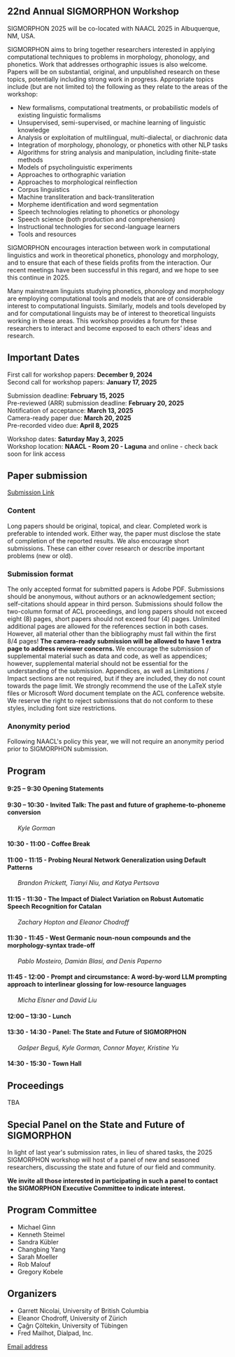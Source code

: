 ## 22nd Annual SIGMORPHON Workshop

SIGMORPHON 2025 will be co-located with NAACL 2025 in Albuquerque, NM, USA. <br>


SIGMORPHON aims to bring together researchers interested in applying computational techniques
to problems in morphology, phonology, and phonetics. Work that addresses orthographic issues is also welcome.
Papers will be on substantial, original, and unpublished research on these topics,
potentially including strong work in progress. Appropriate topics include (but are not limited to) the
following as they relate to the areas of the workshop:

- New formalisms, computational treatments, or probabilistic models of existing linguistic formalisms
- Unsupervised, semi-supervised, or machine learning of linguistic knowledge
- Analysis or exploitation of multilingual, multi-dialectal, or diachronic data
- Integration of morphology, phonology, or phonetics with other NLP tasks
- Algorithms for string analysis and manipulation, including finite-state methods
- Models of psycholinguistic experiments
- Approaches to orthographic variation
- Approaches to morphological reinflection
- Corpus linguistics
- Machine transliteration and back-transliteration
- Morpheme identification and word segmentation
- Speech technologies relating to phonetics or phonology
- Speech science (both production and comprehension)
- Instructional technologies for second-language learners
- Tools and resources

SIGMORPHON encourages interaction between work in computational linguistics
and work in theoretical phonetics, phonology and morphology, and to ensure that
each of these fields profits from the interaction. Our recent meetings have been
successful in this regard, and we hope to see this continue in 2025.

Many mainstream linguists studying phonetics, phonology and morphology
are employing computational tools and models that are of
considerable interest to computational linguists. Similarly, models and tools developed by
and for computational linguists may be of interest to theoretical linguists working in these areas.
This workshop provides a forum for these researchers to interact
and become exposed to each others’ ideas and research.


## Important Dates 

First call for workshop papers: **December 9, 2024** <br />
Second call for workshop papers: **January 17, 2025** <br />

Submission deadline: **February 15, 2025** <br />
Pre-reviewed (ARR) submission deadline: **February 20, 2025** <br />
Notification of acceptance: **March 13, 2025** <br />
Camera-ready paper due: **March 20, 2025** <br />
Pre-recorded video due: **April 8, 2025** <br />
<!-- Proceedings due (hard deadline): April 1, 2025 -->
<!-- Second call for workshop papers: January 15, 2025 -->

Workshop dates: **Saturday May 3, 2025**<br />
Workshop location: **NAACL - Room 20 - Laguna** and online - check back soon for link access

## Paper submission

[Submission Link](https://softconf.com/naacl2025/sigmorphon2025/)

### Content

Long papers should be original, topical, and clear. Completed work is preferable to intended work.
Either way, the paper must disclose the state of completion of the reported results.
We also encourage short submissions. These can either cover research or describe
important problems (new or old).

### Submission format

The only accepted format for submitted papers is Adobe PDF. Submissions should be anonymous,
without authors or an acknowledgement section; self-citations should appear in third person.
Submissions should follow the two-column format of ACL proceedings,
and long papers should not exceed eight (8) pages, short papers should not exceed four (4) pages.
Unlimited additional pages are allowed for the references section in both cases.
However, all material other than the bibliography must fall within the first 8/4 pages!
<strong> The camera-ready submission will be allowed to have 1 extra page to address reviewer concerns. </strong>
We encourage the submission of supplemental material such as data and code,
as well as appendices; however, supplemental material should not be essential
for the understanding of the submission.  Appendices, as well as Limitations / Impact sections are not required,
but if they are included, they do not count towards the page limit.
We strongly recommend the use of the LaTeX style files or Microsoft Word document
template on the ACL conference website. We reserve the right to reject submissions
that do not conform to these styles, including font size restrictions.

### Anonymity period

Following NAACL's policy this year, we will not require an anonymity period prior to SIGMORPHON submission.

## Program

#### 9:25 – 9:30 Opening Statements

#### 9:30 – 10:30 - Invited Talk: The past and future of grapheme-to-phoneme conversion 
&nbsp;&nbsp;&nbsp;&nbsp;&nbsp;&nbsp;*Kyle Gorman*

#### 10:30 - 11:00 - Coffee Break

#### 11:00 - 11:15 - Probing Neural Network Generalization using Default Patterns
&nbsp;&nbsp;&nbsp;&nbsp;&nbsp;&nbsp;*Brandon Prickett, Tianyi Niu, and Katya Pertsova*
#### 11:15 - 11:30 - The Impact of Dialect Variation on Robust Automatic Speech Recognition for Catalan
&nbsp;&nbsp;&nbsp;&nbsp;&nbsp;&nbsp;*Zachary Hopton and Eleanor Chodroff*
#### 11:30 - 11:45 - West Germanic noun-noun compounds and the morphology-syntax trade-off
&nbsp;&nbsp;&nbsp;&nbsp;&nbsp;&nbsp;*Pablo Mosteiro, Damián Blasi, and Denis Paperno*
#### 11:45 - 12:00 - Prompt and circumstance: A word-by-word LLM prompting approach to interlinear glossing for low-resource languages
&nbsp;&nbsp;&nbsp;&nbsp;&nbsp;&nbsp;*Micha Elsner and David Liu*

#### 12:00 – 13:30 - Lunch

#### 13:30 - 14:30 - Panel: The State and Future of SIGMORPHON
&nbsp;&nbsp;&nbsp;&nbsp;&nbsp;&nbsp;*Gašper Beguš, Kyle Gorman, Connor Mayer, Kristine Yu*

#### 14:30 - 15:30 - Town Hall


## Proceedings

TBA

## Special Panel on the State and Future of SIGMORPHON

In light of last year's submission rates, in lieu of shared tasks, the 2025 SIGMORPHON workshop
will host of a panel of new and seasoned researchers, discussing the state and future
of our field and community.

**We invite all those interested in participating in such a panel to contact the SIGMORPHON Executive Committee
to indicate interest.**

## Program Committee

+ Michael Ginn
+ Kenneth Steimel
+ Sandra Kübler
+ Changbing Yang
+ Sarah Moeller
+ Rob Malouf
+ Gregory Kobele


## Organizers

- Garrett Nicolai, University of British Columbia <br>
- Eleanor Chodroff, University of Zürich <br>
- Çağrı Çöltekin, University of Tübingen <br>
- Fred Mailhot, Dialpad, Inc.

[Email address](mailto:sigmorphon@gmail.com)
